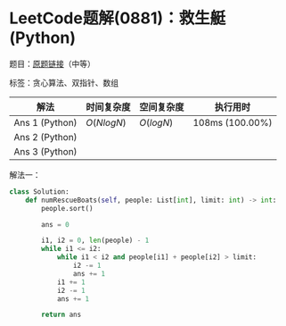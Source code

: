 # LeetCode题解(0881)：救生艇(Python)

题目：[原题链接](https://leetcode-cn.com/problems/boats-to-save-people/)（中等）

标签：贪心算法、双指针、数组

| 解法           | 时间复杂度 | 空间复杂度 | 执行用时        |
| -------------- | ---------- | ---------- | --------------- |
| Ans 1 (Python) | $O(NlogN)$ | $O(logN)$  | 108ms (100.00%) |
| Ans 2 (Python) |            |            |                 |
| Ans 3 (Python) |            |            |                 |

解法一：

```python
class Solution:
    def numRescueBoats(self, people: List[int], limit: int) -> int:
        people.sort()

        ans = 0

        i1, i2 = 0, len(people) - 1
        while i1 <= i2:
            while i1 < i2 and people[i1] + people[i2] > limit:
                i2 -= 1
                ans += 1
            i1 += 1
            i2 -= 1
            ans += 1

        return ans
```


